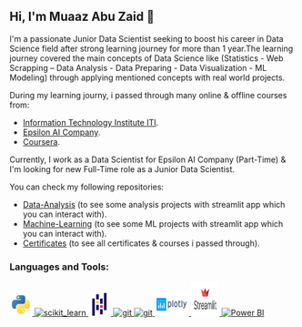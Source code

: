 ## Hi, I'm Muaaz Abu Zaid 👋

I'm a passionate Junior Data Scientist seeking to boost his career in Data Science field after strong learning journey
for more than 1 year.The learning journey covered the main concepts of Data Science like (Statistics - Web Scrapping 
– Data Analysis - Data Preparing - Data Visualization - ML Modeling) through applying mentioned concepts with 
real world projects.

During my learning journy, i passed through many online & offline courses from:
 * [Information Technology Institute ITI](https://www.iti.gov.eg/).
 * [Epsilon AI Company](https://www.epsiloneg.com/).
 * [Coursera](https://www.coursera.org/).

Currently, I work as a Data Scientist for Epsilon AI Company (Part-Time) & I'm looking for new Full-Time role as a Junior Data Scientist.

You can check my following repositories:

 * [Data-Analysis](https://github.com/MuaazAbuZaid/Data-Analysis.git) (to see some analysis projects with streamlit app which you can interact with).
 * [Machine-Learning](https://github.com/MuaazAbuZaid/Machine-Learning.git) (to see some ML projects with streamlit app which you can interact with).
 * [Certificates](https://github.com/MuaazAbuZaid/Certificates.git) (to see all certificates & courses i passed through).
 
 <h3 align="left">Languages and Tools:</h3>
 <a href="https://www.python.org" target="_blank" rel="noreferrer"> <img src="https://raw.githubusercontent.com/devicons/devicon/master/icons/python/python-original.svg" alt="python" width="40" height="40"/> </a> <a href="https://scikit-learn.org/" target="_blank" rel="noreferrer"> <img src="https://upload.wikimedia.org/wikipedia/commons/0/05/Scikit_learn_logo_small.svg" alt="scikit_learn" width="40" height="40"/> </a> <a href="https://pandas.pydata.org/" target="_blank" rel="noreferrer"> <img src="https://raw.githubusercontent.com/devicons/devicon/2ae2a900d2f041da66e950e4d48052658d850630/icons/pandas/pandas-original.svg" alt="pandas" width="40" height="40"/> </a> <a href="https://git-scm.com/" target="_blank" rel="noreferrer"> <img src="https://www.vectorlogo.zone/logos/git-scm/git-scm-icon.svg" alt="git" width="40" height="40"/> </a> <a href="https://www.mysql.com/" target="_blank" rel="noreferrer"> <img src="https://www.vectorlogo.zone/logos/mysql/mysql-official.svg" alt="git" width="50" height="40"/> </a> <a href="https://plotly.com/" target="_blank" rel="noreferrer"> <img src="-gUwj2__plotly.svg" alt="git" width="60" height="40"/> </a> <a href="https://streamlit.io/" target="_blank" rel="noreferrer"> <img src="streamlit-logo-primary-colormark-darktext.png" alt="git" width="50" height="60"/> </a> <a href="https://powerbi.microsoft.com/" target="_blank" rel="noreferrer">
  <img src="URL_TO_YOUR_POWER_BI_LOGO" alt="Power BI" width="40" height="40"/>
</a>

